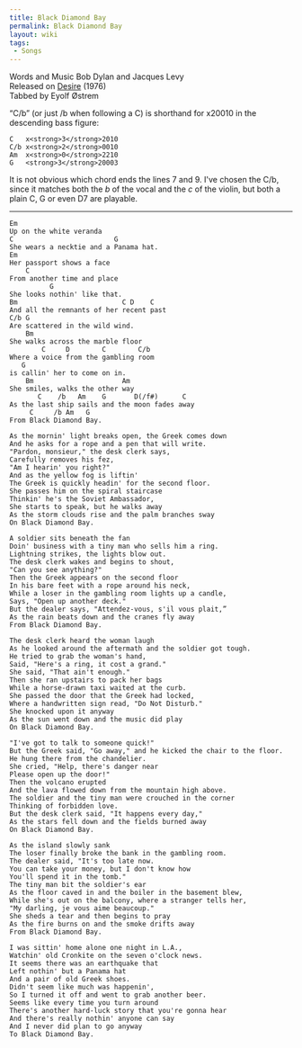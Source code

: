 ```yaml
---
title: Black Diamond Bay
permalink: Black Diamond Bay
layout: wiki
tags:
 - Songs
---
```


Words and Music Bob Dylan and Jacques Levy  
Released on [Desire](Desire) (1976)  
Tabbed by Eyolf Østrem

“C/b” (or just /b when following a C) is shorthand for x20010 in the
descending bass figure:

    C   x<strong>3</strong>2010
    C/b x<strong>2</strong>0010
    Am  x<strong>0</strong>2210
    G   <strong>3</strong>20003

It is not obvious which chord ends the lines 7 and 9. I've chosen the
C/b, since it matches both the *b* of the vocal and the *c* of the
violin, but both a plain C, G or even D7 are playable.

* * * * *

    Em
    Up on the white veranda
    C                         G
    She wears a necktie and a Panama hat.
    Em
    Her passport shows a face
        C
    From another time and place
              G
    She looks nothin' like that.
    Bm                          C D    C
    And all the remnants of her recent past
    C/b G
    Are scattered in the wild wind.
        Bm
    She walks across the marble floor
            C     D        C        C/b
    Where a voice from the gambling room
       G
    is callin' her to come on in.
        Bm                      Am
    She smiles, walks the other way
           C    /b   Am    G       D(/f#)      C
    As the last ship sails and the moon fades away
         C     /b Am   G
    From Black Diamond Bay.

    As the mornin' light breaks open, the Greek comes down
    And he asks for a rope and a pen that will write.
    "Pardon, monsieur," the desk clerk says,
    Carefully removes his fez,
    "Am I hearin' you right?"
    And as the yellow fog is liftin'
    The Greek is quickly headin' for the second floor.
    She passes him on the spiral staircase
    Thinkin' he's the Soviet Ambassador,
    She starts to speak, but he walks away
    As the storm clouds rise and the palm branches sway
    On Black Diamond Bay.

    A soldier sits beneath the fan
    Doin' business with a tiny man who sells him a ring.
    Lightning strikes, the lights blow out.
    The desk clerk wakes and begins to shout,
    "Can you see anything?"
    Then the Greek appears on the second floor
    In his bare feet with a rope around his neck,
    While a loser in the gambling room lights up a candle,
    Says, "Open up another deck."
    But the dealer says, "Attendez-vous, s'il vous plait,”
    As the rain beats down and the cranes fly away
    From Black Diamond Bay.

    The desk clerk heard the woman laugh
    As he looked around the aftermath and the soldier got tough.
    He tried to grab the woman's hand,
    Said, "Here's a ring, it cost a grand."
    She said, "That ain't enough."
    Then she ran upstairs to pack her bags
    While a horse-drawn taxi waited at the curb.
    She passed the door that the Greek had locked,
    Where a handwritten sign read, "Do Not Disturb."
    She knocked upon it anyway
    As the sun went down and the music did play
    On Black Diamond Bay.

    "I've got to talk to someone quick!"
    But the Greek said, "Go away," and he kicked the chair to the floor.
    He hung there from the chandelier.
    She cried, "Help, there's danger near
    Please open up the door!"
    Then the volcano erupted
    And the lava flowed down from the mountain high above.
    The soldier and the tiny man were crouched in the corner
    Thinking of forbidden love.
    But the desk clerk said, "It happens every day,"
    As the stars fell down and the fields burned away
    On Black Diamond Bay.

    As the island slowly sank
    The loser finally broke the bank in the gambling room.
    The dealer said, "It's too late now.
    You can take your money, but I don't know how
    You'll spend it in the tomb."
    The tiny man bit the soldier's ear
    As the floor caved in and the boiler in the basement blew,
    While she's out on the balcony, where a stranger tells her,
    "My darling, je vous aime beaucoup."
    She sheds a tear and then begins to pray
    As the fire burns on and the smoke drifts away
    From Black Diamond Bay.

    I was sittin' home alone one night in L.A.,
    Watchin' old Cronkite on the seven o'clock news.
    It seems there was an earthquake that
    Left nothin' but a Panama hat
    And a pair of old Greek shoes.
    Didn't seem like much was happenin',
    So I turned it off and went to grab another beer.
    Seems like every time you turn around
    There's another hard-luck story that you're gonna hear
    And there's really nothin' anyone can say
    And I never did plan to go anyway
    To Black Diamond Bay.

